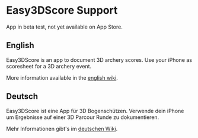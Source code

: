 # Easy3DScore Support
App in beta test, not yet available on App Store.

## English
Easy3DScore is an app to document 3D archery scores. Use your iPhone as scoresheet for a 3D archery event.

More information available in the [english wiki](https://github.com/dsasp/Easy3DScoreSupport/wiki/English-Version).

## Deutsch
Easy3DScore ist eine App für 3D Bogenschützen. Verwende dein iPhone um Ergebnisse auf einer 3D Parcour Runde zu dokumentieren. 

Mehr Informationen gibt's im [deutschen Wiki](https://github.com/dsasp/Easy3DScoreSupport/wiki/Deutsche-Version).

